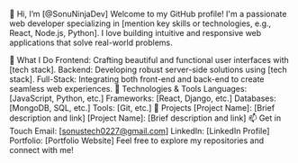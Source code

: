 👋 Hi, I’m [@SonuNinjaDev]
Welcome to my GitHub profile! I'm a passionate web developer specializing in [mention key skills or technologies, e.g., React, Node.js, Python]. I love building intuitive and responsive web applications that solve real-world problems.

🚀 What I Do
Frontend: Crafting beautiful and functional user interfaces with [tech stack].
Backend: Developing robust server-side solutions using [tech stack].
Full-Stack: Integrating both front-end and back-end to create seamless web experiences.
🔧 Technologies & Tools
Languages: [JavaScript, Python, etc.]
Frameworks: [React, Django, etc.]
Databases: [MongoDB, SQL, etc.]
Tools: [Git, etc.]
🌟 Projects
[Project Name]: [Brief description and link]
[Project Name]: [Brief description and link]
📫 Get in Touch
Email: [sonustech0227@gmail.com]
LinkedIn: [LinkedIn Profile]
Portfolio: [Portfolio Website]
Feel free to explore my repositories and connect with me!



<!---
SonuNinjaDev/SonuNinjaDev is a ✨ special ✨ repository because its `README.md` (this file) appears on your GitHub profile.
You can click the Preview link to take a look at your changes.
--->
